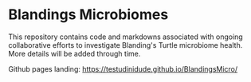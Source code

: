 # Blandings Microbiomes
This repository contains code and markdowns associated with ongoing collaborative efforts to investigate Blanding's Turtle microbiome health. More details will be added through time. 

Github pages landing: https://testudinidude.github.io/BlandingsMicro/
